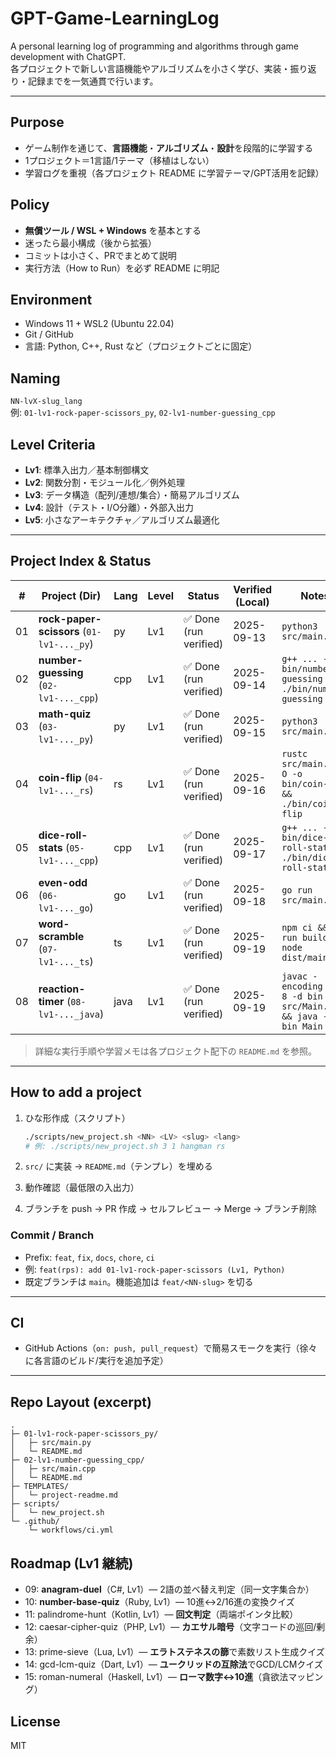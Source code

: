 # GPT-Game-LearningLog

A personal learning log of programming and algorithms through game development with ChatGPT.  
各プロジェクトで新しい言語機能やアルゴリズムを小さく学び、実装・振り返り・記録までを一気通貫で行います。

---

## Purpose
- ゲーム制作を通じて、**言語機能**・**アルゴリズム**・**設計**を段階的に学習する
- 1プロジェクト＝1言語/1テーマ（移植はしない）
- 学習ログを重視（各プロジェクト README に学習テーマ/GPT活用を記録）

## Policy
- **無償ツール / WSL + Windows** を基本とする
- 迷ったら最小構成（後から拡張）
- コミットは小さく、PRでまとめて説明
- 実行方法（How to Run）を必ず README に明記

## Environment
- Windows 11 + WSL2 (Ubuntu 22.04)
- Git / GitHub
- 言語: Python, C++, Rust など（プロジェクトごとに固定）

## Naming
`NN-lvX-slug_lang`  
例: `01-lv1-rock-paper-scissors_py`, `02-lv1-number-guessing_cpp`

## Level Criteria
- **Lv1**: 標準入出力／基本制御構文
- **Lv2**: 関数分割・モジュール化／例外処理
- **Lv3**: データ構造（配列/連想/集合）・簡易アルゴリズム
- **Lv4**: 設計（テスト・I/O分離）・外部入出力
- **Lv5**: 小さなアーキテクチャ／アルゴリズム最適化

---

## Project Index & Status

| #  | Project (Dir)                              | Lang | Level | Status                 | Verified (Local) | Notes |
|----|-------------------------------------------|------|-------|------------------------|------------------|-------|
| 01 | **rock-paper-scissors** (`01-lv1-..._py`) | py   | Lv1   | ✅ Done (run verified) | 2025-09-13       | `python3 src/main.py` |
| 02 | **number-guessing** (`02-lv1-..._cpp`)    | cpp  | Lv1   | ✅ Done (run verified) | 2025-09-14       | `g++ ... -o bin/number-guessing && ./bin/number-guessing` |
| 03 | **math-quiz** (`03-lv1-..._py`)           | py   | Lv1   | ✅ Done (run verified) | 2025-09-15       | `python3 src/main.py` |
| 04 | **coin-flip** (`04-lv1-..._rs`)           | rs   | Lv1   | ✅ Done (run verified) | 2025-09-16       | `rustc src/main.rs -O -o bin/coin-flip && ./bin/coin-flip` |
| 05 | **dice-roll-stats** (`05-lv1-..._cpp`)    | cpp  | Lv1   | ✅ Done (run verified) | 2025-09-17       | `g++ ... -o bin/dice-roll-stats && ./bin/dice-roll-stats` |
| 06 | **even-odd** (`06-lv1-..._go`)           | go   | Lv1   | ✅ Done (run verified) | 2025-09-18       | `go run src/main.go` |
| 07 | **word-scramble** (`07-lv1-..._ts`) | ts | Lv1 | ✅ Done (run verified) | 2025-09-19 | `npm ci && npm run build && node dist/main.js` |
| 08 | **reaction-timer** (`08-lv1-..._java`)    | java | Lv1   | ✅ Done (run verified) | 2025-09-19       | `javac -encoding UTF-8 -d bin src/Main.java && java -cp bin Main` |


> 詳細な実行手順や学習メモは各プロジェクト配下の `README.md` を参照。

---

## How to add a project

1. ひな形作成（スクリプト）
   ```bash
   ./scripts/new_project.sh <NN> <LV> <slug> <lang>
   # 例: ./scripts/new_project.sh 3 1 hangman rs
    ```

2. `src/` に実装 → `README.md`（テンプレ）を埋める
3. 動作確認（最低限の入出力）
4. ブランチを push → PR 作成 → セルフレビュー → Merge → ブランチ削除

### Commit / Branch

* Prefix: `feat`, `fix`, `docs`, `chore`, `ci`
* 例: `feat(rps): add 01-lv1-rock-paper-scissors (Lv1, Python)`
* 既定ブランチは `main`。機能追加は `feat/<NN-slug>` を切る

---

## CI

* GitHub Actions（`on: push, pull_request`）で簡易スモークを実行（徐々に各言語のビルド/実行を追加予定）

---

## Repo Layout (excerpt)

```
.
├─ 01-lv1-rock-paper-scissors_py/
│   ├─ src/main.py
│   └─ README.md
├─ 02-lv1-number-guessing_cpp/
│   ├─ src/main.cpp
│   └─ README.md
├─ TEMPLATES/
│   └─ project-readme.md
├─ scripts/
│   └─ new_project.sh
└─ .github/
    └─ workflows/ci.yml
```

## Roadmap (Lv1 継続)

- 09: **anagram-duel**（C#, Lv1）— 2語の並べ替え判定（同一文字集合か）
- 10: **number-base-quiz**（Ruby, Lv1）— 10進↔2/16進の変換クイズ
- 11: palindrome-hunt（Kotlin, Lv1）— **回文判定**（両端ポインタ比較）
- 12: caesar-cipher-quiz（PHP, Lv1）— **カエサル暗号**（文字コードの巡回/剰余）
- 13: prime-sieve（Lua, Lv1）— **エラトステネスの篩**で素数リスト生成クイズ
- 14: gcd-lcm-quiz（Dart, Lv1）— **ユークリッドの互除法**でGCD/LCMクイズ
- 15: roman-numeral（Haskell, Lv1）— **ローマ数字↔10進**（貪欲法マッピング）

## License

MIT